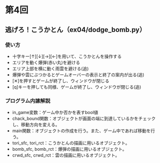 # 第4回
## 逃げろ！こうかとん（ex04/dodge_bomb.py）
### 使い方
* 十字キー[↑][↓][→][←]を用いて、こうかとんを操作する
* エリアを動く爆弾(赤い丸)を避ける
* エリア上部を横に動く雨雲を避ける(追)
* 爆弾や雲にぶつかるとゲームオーバーの表示と終了の案内が出る(追)
* [✕]を押すとゲームが終了し、ウィンドウが閉じる
* [q]キーを押しても同様、ゲームが終了し、ウィンドウが閉じる(追)
### プログラム内䛾解説
* in_game変数：ゲーム中か否かを表すbool値
* chack_bound関数：オブジェクトが画面の端に到達しているかをチェックし、移動方向を変える。
* main関数：オブジェクトの作成を行う。また、ゲーム中であれば移動を行う。
* tori_sfc, tori_rct：こうかとんの描画に用いるオブジェクト。 
* bomb_sfc, bomb_rct：爆弾の描画に用いるオブジェクト。 
* crwd_sfc, crwd_rct：雲の描画に用いるオブジェクト。 